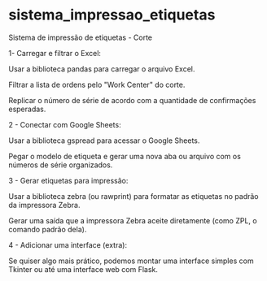 # sistema_impressao_etiquetas
 Sistema de impressão de etiquetas - Corte

1- Carregar e filtrar o Excel:

Usar a biblioteca pandas para carregar o arquivo Excel.

Filtrar a lista de ordens pelo "Work Center" do corte.

Replicar o número de série de acordo com a quantidade de confirmações esperadas.

2 - Conectar com Google Sheets:

Usar a biblioteca gspread para acessar o Google Sheets.

Pegar o modelo de etiqueta e gerar uma nova aba ou arquivo com os números de série organizados.

3 - Gerar etiquetas para impressão:

Usar a biblioteca zebra (ou rawprint) para formatar as etiquetas no padrão da impressora Zebra.

Gerar uma saída que a impressora Zebra aceite diretamente (como ZPL, o comando padrão dela).

4 - Adicionar uma interface (extra):

Se quiser algo mais prático, podemos montar uma interface simples com Tkinter ou até uma interface web com Flask.